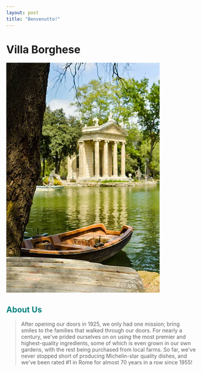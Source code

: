 ```yaml
---
layout: post
title: "Benvenutto!"
---
```


# Villa Borghese
![](assets/images/row-boats-on-lake-in-villa-borghese-in-rome.webp)

## <span style="color:teal">About Us</span>

>After opening our doors in 1925, we only had one mission; bring smiles to the families that walked through our doors. For nearly a century, we've prided ourselves on
>on using the most premier and highest-quality ingredients, some of which is even grown in our own gardens, with the rest being purchased from local farms. So far, we've never stopped short of producing Michelin-star quality dishes,
>and we've been rated #1 in Rome for almost 70 years in a row since 1955!
